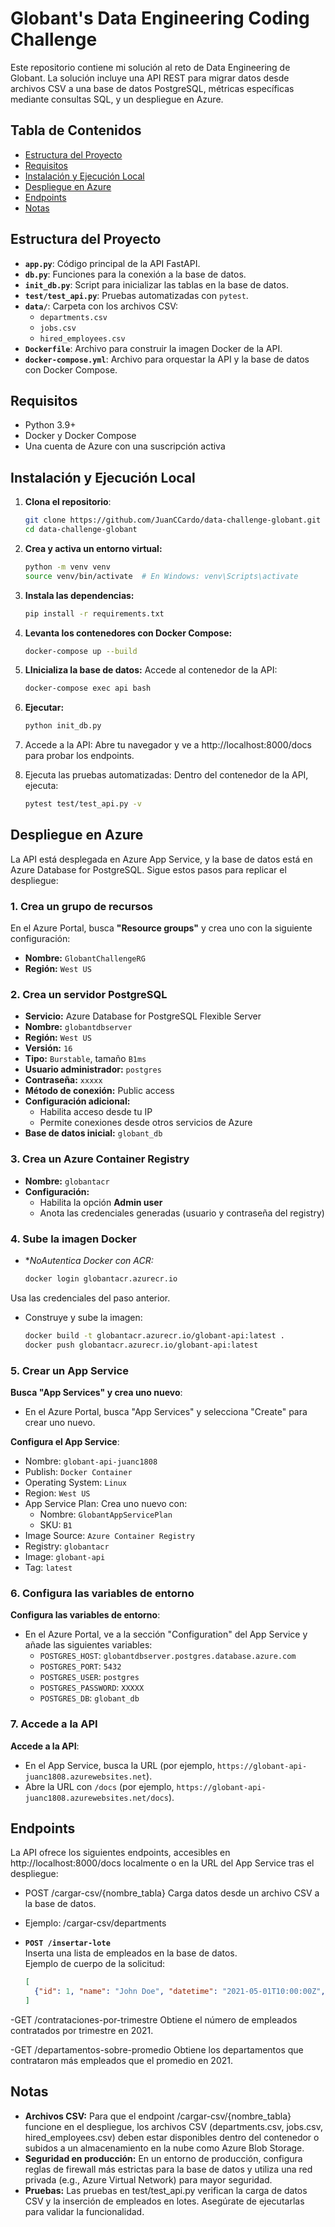 # Globant's Data Engineering Coding Challenge

Este repositorio contiene mi solución al reto de Data Engineering de Globant. La solución incluye una API REST para migrar datos desde archivos CSV a una base de datos PostgreSQL, métricas específicas mediante consultas SQL, y un despliegue en Azure.

## Tabla de Contenidos

- [Estructura del Proyecto](#estructura-del-proyecto)
- [Requisitos](#requisitos)
- [Instalación y Ejecución Local](#instalación-y-ejecución-local)
- [Despliegue en Azure](#despliegue-en-azure)
- [Endpoints](#endpoints)
- [Notas](#notas)

## Estructura del Proyecto

- **`app.py`**: Código principal de la API FastAPI.
- **`db.py`**: Funciones para la conexión a la base de datos.
- **`init_db.py`**: Script para inicializar las tablas en la base de datos.
- **`test/test_api.py`**: Pruebas automatizadas con `pytest`.
- **`data/`**: Carpeta con los archivos CSV:
  - `departments.csv`
  - `jobs.csv`
  - `hired_employees.csv`
- **`Dockerfile`**: Archivo para construir la imagen Docker de la API.
- **`docker-compose.yml`**: Archivo para orquestar la API y la base de datos con Docker Compose.

## Requisitos

- Python 3.9+
- Docker y Docker Compose
- Una cuenta de Azure con una suscripción activa

## Instalación y Ejecución Local

1. **Clona el repositorio**:
   ```bash
   git clone https://github.com/JuanCCardo/data-challenge-globant.git
   cd data-challenge-globant

2. **Crea y activa un entorno virtual:**
   ```bash
   python -m venv venv
   source venv/bin/activate  # En Windows: venv\Scripts\activate

3. **Instala las dependencias:**
   ```bash
   pip install -r requirements.txt

4. **Levanta los contenedores con Docker Compose:**
   ```bash
   docker-compose up --build

5. **LInicializa la base de datos:**
Accede al contenedor de la API:
   ```bash
   docker-compose exec api bash
    ```

6. **Ejecutar:**
   ```bash
   python init_db.py
    ```
    
7. Accede a la API:
Abre tu navegador y ve a http://localhost:8000/docs para probar los endpoints.

8. Ejecuta las pruebas automatizadas:
Dentro del contenedor de la API, ejecuta:
   ```bash
   pytest test/test_api.py -v

## Despliegue en Azure

La API está desplegada en Azure App Service, y la base de datos está en Azure Database for PostgreSQL. Sigue estos pasos para replicar el despliegue:

### 1. Crea un grupo de recursos

En el Azure Portal, busca **"Resource groups"** y crea uno con la siguiente configuración:

- **Nombre:** `GlobantChallengeRG`  
- **Región:** `West US`

### 2. Crea un servidor PostgreSQL

- **Servicio:** Azure Database for PostgreSQL Flexible Server  
- **Nombre:** `globantdbserver`  
- **Región:** `West US`  
- **Versión:** `16`  
- **Tipo:** `Burstable`, tamaño `B1ms`  
- **Usuario administrador:** `postgres`  
- **Contraseña:** `xxxxx`  
- **Método de conexión:** Public access  
- **Configuración adicional:**  
  - Habilita acceso desde tu IP  
  - Permite conexiones desde otros servicios de Azure  
- **Base de datos inicial:** `globant_db`

### 3. Crea un Azure Container Registry

- **Nombre:** `globantacr`  
- **Configuración:**  
  - Habilita la opción **Admin user**  
  - Anota las credenciales generadas (usuario y contraseña del registry)

### 4. Sube la imagen Docker

- **NoAutentica Docker con ACR:*
   ```bash
   docker login globantacr.azurecr.io

Usa las credenciales del paso anterior.
- Construye y sube la imagen:
   ```bash
   docker build -t globantacr.azurecr.io/globant-api:latest .
   docker push globantacr.azurecr.io/globant-api:latest

### 5. Crear un App Service

**Busca "App Services" y crea uno nuevo**:
   - En el Azure Portal, busca "App Services" y selecciona "Create" para crear uno nuevo.

**Configura el App Service**:
   - Nombre: `globant-api-juanc1808`
   - Publish: `Docker Container`
   - Operating System: `Linux`
   - Region: `West US`
   - App Service Plan: Crea uno nuevo con:
     - Nombre: `GlobantAppServicePlan`
     - SKU: `B1`
   - Image Source: `Azure Container Registry`
   - Registry: `globantacr`
   - Image: `globant-api`
   - Tag: `latest`

### 6. Configura las variables de entorno

**Configura las variables de entorno**:
   - En el Azure Portal, ve a la sección "Configuration" del App Service y añade las siguientes variables:
     - `POSTGRES_HOST`: `globantdbserver.postgres.database.azure.com`
     - `POSTGRES_PORT`: `5432`
     - `POSTGRES_USER`: `postgres`
     - `POSTGRES_PASSWORD`: `XXXXX`
     - `POSTGRES_DB`: `globant_db`

### 7. Accede a la API

**Accede a la API**:
   - En el App Service, busca la URL (por ejemplo, `https://globant-api-juanc1808.azurewebsites.net`).
   - Abre la URL con `/docs` (por ejemplo, `https://globant-api-juanc1808.azurewebsites.net/docs`).

## Endpoints
La API ofrece los siguientes endpoints, accesibles en http://localhost:8000/docs localmente o en la URL del App Service tras el despliegue:

- POST /cargar-csv/{nombre_tabla}
Carga datos desde un archivo CSV a la base de datos.
- Ejemplo: /cargar-csv/departments

- **`POST /insertar-lote`**  
  Inserta una lista de empleados en la base de datos.  
  Ejemplo de cuerpo de la solicitud:  
  ```json
  [
    {"id": 1, "name": "John Doe", "datetime": "2021-05-01T10:00:00Z", "department_id": 1, "job_id": 1}
  ]

-GET /contrataciones-por-trimestre
Obtiene el número de empleados contratados por trimestre en 2021.

-GET /departamentos-sobre-promedio
Obtiene los departamentos que contrataron más empleados que el promedio en 2021.

## Notas
- **Archivos CSV:** Para que el endpoint /cargar-csv/{nombre_tabla} funcione en el despliegue, los archivos CSV (departments.csv, jobs.csv, hired_employees.csv) deben estar disponibles dentro del contenedor o subidos a un almacenamiento en la nube como Azure Blob Storage.
- **Seguridad en producción:** En un entorno de producción, configura reglas de firewall más estrictas para la base de datos y utiliza una red privada (e.g., Azure Virtual Network) para mayor seguridad.
- **Pruebas:** Las pruebas en test/test_api.py verifican la carga de datos CSV y la inserción de empleados en lotes. Asegúrate de ejecutarlas para validar la funcionalidad.